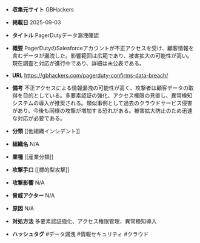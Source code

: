 - **収集元サイト**
GBHackers

- **掲載日**
2025-09-03

- **タイトル**
PagerDutyデータ漏洩確認

- **概要**
PagerDutyのSalesforceアカウントが不正アクセスを受け、顧客情報を含むデータが漏洩した。影響範囲は広範であり、被害拡大の可能性が高い。現在調査と対応が進行中であり、詳細は未公表である。

- **URL**
https://gbhackers.com/pagerduty-confirms-data-breach/

- **備考**
不正アクセスによる情報漏洩の可能性が高く、攻撃者は顧客データの取得を目的としている。多要素認証の強化、アクセス権限の見直し、異常検知システムの導入が推奨される。類似事例として過去のクラウドサービス侵害があり、今後も同様の攻撃が増加する恐れがある。被害拡大防止のため迅速な対応が必要である。

- **分類**
[[他組織インシデント]]

- **組織名**
N/A

- **業種**
[[産業分類]]

- **攻撃手口**
[[標的型攻撃]]

- **攻撃影響**
N/A

- **脅威アクター**
N/A

- **原因**
N/A

- **対処方法**
多要素認証強化、アクセス権限管理、異常検知導入

- **ハッシュタグ**
#データ漏洩 #情報セキュリティ #クラウド
